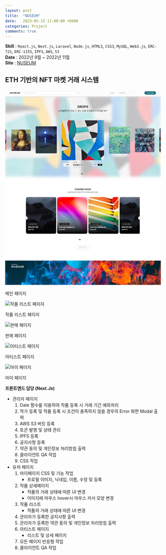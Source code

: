 ```yaml
---
layout: post
title:  "NUSEUM"
date:   2023-05-15 11:00:00 +0900
categories: Project
comments: true
---
```


**Skill** : `React.js`, `Next.js`, `Laravel`, `Node.js`, `HTML5`, `CSS3`, `MySQL`, `Web3.js`, `ERC-721`, `ERC-1155`, `IPFS`, `AWS`, `S3`  
**Date** : 2022년 9월 ~ 2022년 11월  
**Site** : [NUSEUM](https://nuseum.kr/)  


## ETH 기반의 NFT 마켓 거래 시스템  

![메인페이지](../assets/img/nuseum/Main.jpg)

메인 페이지

![작품 리스트 페이지](../assets/img/nuseum/Drops.png)  

작품 리스트 페이지

![판매 페이지](../assets/img/nuseum/판매페이지.png) 

판매 페이지

![아티스트 페이지](../assets/img/nuseum/아티스트.png)  

아티스트 페이지

![마이 페이지](../assets/img/nuseum/마이페이지.png)  

마이 페이지


**프론트엔드 담당 (Next.Js)**

- 관리자 페이지
    1. Date 함수를 이용하여 작품 등록 시 거래 기간 예외처리
    2. 작가 등록 및 작품 등록 시 조건이 충족하지 않을 경우의 Error 화면 Modal 출력
    3. AWS S3 버킷 등록
    4. 토큰 발행 및 상태 관리
    5. IPFS 등록
    6. 공지사항 등록
    7. 약관 동의 및 개인정보 처리방침 출력
    8. 클라이언트 QA 작업
    9. CSS 작업
- 유저 페이지
    1. 마이페이지 CSS 및 기능 작업
        - 프로필 이미지, 닉네임, 이름, 수정 및 등록
    2. 작품 상세페이지
        - 작품의 거래 상태에 따른 UI 변경
        - 이미지에 마우스 hover시 마우스 커서 모양 변경
    3. 작품 리스트
        - 작품의 거래 상태에 따른 UI 변경
    4. 관리자가 등록한 공지사항 출력
    5. 관리자가 등록한 약관 동의 및 개인정보 처리방침 출력
    6. 아티스트 페이지
        - 리스트 및 상세 페이지
    7. 모든 페이지 반응형 작업
    8. 클라이언트 QA 작업